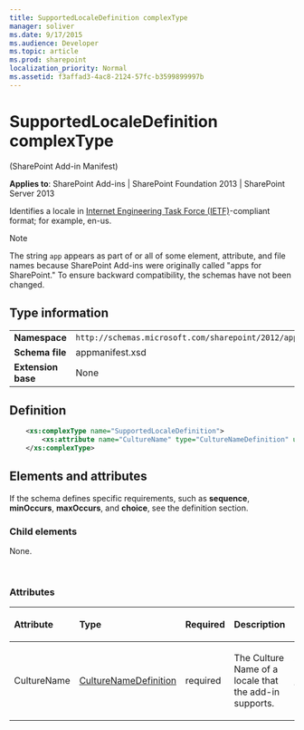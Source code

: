 ```yaml
---
title: SupportedLocaleDefinition complexType
manager: soliver
ms.date: 9/17/2015
ms.audience: Developer
ms.topic: article
ms.prod: sharepoint
localization_priority: Normal
ms.assetid: f3affad3-4ac8-2124-57fc-b3599899997b
---
```


# SupportedLocaleDefinition complexType 

(SharePoint Add-in Manifest)

**Applies to**: SharePoint Add-ins | SharePoint Foundation 2013 | SharePoint Server 2013

Identifies a locale in [Internet Engineering Task Force (IETF)](http://tools.ietf.org/html/rfc1766)-compliant format; for example, en-us.

> [!NOTE] 
> The string `app` appears as part of or all of some element, attribute, and file names because SharePoint Add-ins were originally called "apps for SharePoint." To ensure backward compatibility, the schemas have not been changed.

## Type information

|   |   |
|---|---|
| **Namespace**  | `http://schemas.microsoft.com/sharepoint/2012/app/manifest` |
| **Schema file**  | appmanifest.xsd |
| **Extension base**  | None |

## Definition

```XML
    <xs:complexType name="SupportedLocaleDefinition">
        <xs:attribute name="CultureName" type="CultureNameDefinition" use="required" />
    </xs:complexType>
```

## Elements and attributes

If the schema defines specific requirements, such as **sequence**, **minOccurs**, **maxOccurs**, and **choice**, see the definition section.

### Child elements

None.

<br/>

### Attributes

<table>
<colgroup>
<col width="15%" />
<col width="15%" />
<col width="15%" />
<col width="25%" />
<col width="30%" />
</colgroup>
<thead>
<tr class="header">
<th align="left"><p>Attribute</p></th>
<th align="left"><p>Type</p></th>
<th align="left"><p>Required</p></th>
<th align="left"><p>Description</p></th>
<th align="left"><p>Possible values</p></th>
</tr>
</thead>
<tbody>
<tr class="odd">
<td align="left"><p>CultureName</p></td>
<td align="left"><p><a href="culturenamedefinition-simpletype-sharepoint-add-in-manifest.md">CultureNameDefinition</a></p></td>
<td align="left"><p>required</p></td>
<td align="left"><p>The Culture Name of a locale that the add-in supports.</p></td>
<td align="left"><p>Values of the CultureNameDefinition type; for example, en-us.</p></td>
</tr>
</tbody>
</table>








